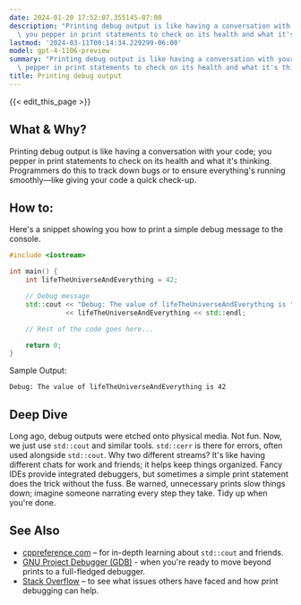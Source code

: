```yaml
---
date: 2024-01-20 17:52:07.355145-07:00
description: "Printing debug output is like having a conversation with your code;\
  \ you pepper in print statements to check on its health and what it's thinking.\u2026"
lastmod: '2024-03-11T00:14:34.229299-06:00'
model: gpt-4-1106-preview
summary: "Printing debug output is like having a conversation with your code; you\
  \ pepper in print statements to check on its health and what it's thinking.\u2026"
title: Printing debug output
---
```


{{< edit_this_page >}}

## What & Why?
Printing debug output is like having a conversation with your code; you pepper in print statements to check on its health and what it's thinking. Programmers do this to track down bugs or to ensure everything's running smoothly—like giving your code a quick check-up.

## How to:
Here's a snippet showing you how to print a simple debug message to the console.

```C++
#include <iostream>

int main() {
    int lifeTheUniverseAndEverything = 42;

    // Debug message
    std::cout << "Debug: The value of lifeTheUniverseAndEverything is " 
              << lifeTheUniverseAndEverything << std::endl;

    // Rest of the code goes here...

    return 0;
}
```

Sample Output:
```
Debug: The value of lifeTheUniverseAndEverything is 42
```

## Deep Dive
Long ago, debug outputs were etched onto physical media. Not fun. Now, we just use `std::cout` and similar tools. `std::cerr` is there for errors, often used alongside `std::cout`. Why two different streams? It's like having different chats for work and friends; it helps keep things organized. Fancy IDEs provide integrated debuggers, but sometimes a simple print statement does the trick without the fuss. Be warned, unnecessary prints slow things down; imagine someone narrating every step they take. Tidy up when you're done.

## See Also
- [cppreference.com](https://en.cppreference.com/w/cpp/io/cout) – for in-depth learning about `std::cout` and friends.
- [GNU Project Debugger (GDB)](https://www.gnu.org/software/gdb/) - when you're ready to move beyond prints to a full-fledged debugger.
- [Stack Overflow](https://stackoverflow.com/questions/tagged/c%2b%2b) – to see what issues others have faced and how print debugging can help.
